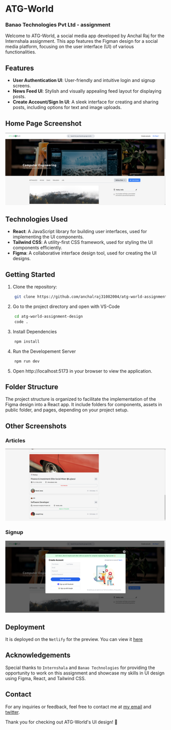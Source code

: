 # ATG-World
### Banao Technologies Pvt Ltd - assignment

Welcome to ATG-World, a social media app developed by Anchal Raj for the Internshala assignment. This app features the Figman design for a social media platform, focusing on the user interface (UI) of various functionalities.

## Features

- **User Authentication UI**: User-friendly and intuitive login and signup screens.
- **News Feed UI**: Stylish and visually appealing feed layout for displaying posts.
- **Create Account/Sign In UI**: A sleek interface for creating and sharing posts, including options for text and image uploads.

## Home Page Screenshot
![Home](/src/images/home.png)

## Technologies Used

- **React**: A JavaScript library for building user interfaces, used for implementing the UI components.
- **Tailwind CSS**: A utility-first CSS framework, used for styling the UI components efficiently.
- **Figma**: A collaborative interface design tool, used for creating the UI designs.

## Getting Started

1. Clone the repository:

```bash
    git clone https://github.com/anchalraj31082004/atg-world-assignment-design.git
```
2. Go to the project directory and open with VS-Code
```bash
    cd atg-world-assignment-design
    code .
```

3. Install Dependencies

```bash
    npm install
```

4. Run the Developement Server

```bash
    npm run dev
```

5. Open http://localhost:5173 in your browser to view the application.



## Folder Structure

The project structure is organized to facilitate the implementation of the Figma design into a React app. It include folders for components, assets in public folder, and pages, depending on your project setup.

## Other Screenshots

### Articles
![Articles](/src/images/articles.png)

### Signup
![Signup](/src/images/signup.png)

## Deployment

It is deployed on the `Netlify` for the preview. You can view it [here](https://atg-world-banao.netlify.app/)

## Acknowledgements

Special thanks to `Internshala` and `Banao Technologies` for providing the opportunity to work on this assignment and showcase my skills in UI design using Figma, React, and Tailwind CSS.

## Contact

For any inquiries or feedback, feel free to contact me at [my email](anchalraj20045@gmail.com) and [twitter](https://twitter.com/AnchalTwt).

Thank you for checking out ATG-World's UI design! 🚀

